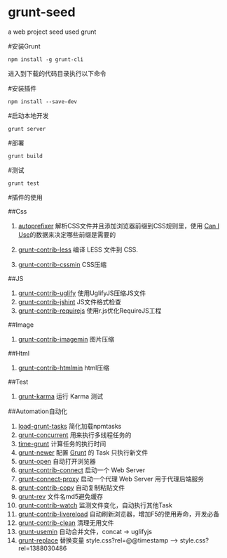 grunt-seed
==========

a web project seed used grunt


#安装Grunt

    npm install -g grunt-cli

进入到下载的代码目录执行以下命令

#安装插件

	npm install --save-dev
	
	
#启动本地开发

	grunt server


#部署

	grunt build

#测试

	grunt test

#插件的使用


##Css

1. [autoprefixer] 解析CSS文件并且添加浏览器前缀到CSS规则里，使用 [Can I Use]的数据来决定哪些前缀是需要的

2. [grunt-contrib-less] 编译 LESS 文件到 CSS.
3. [grunt-contrib-cssmin] CSS压缩

   
##JS

1. [grunt-contrib-uglify] 使用UglifyJS压缩JS文件
2. [grunt-contrib-jshint] JS文件格式检查
3. [grunt-contrib-requirejs] 使用r.js优化RequireJS工程

##Image

1. [grunt-contrib-imagemin] 图片压缩

##Html

1. [grunt-contrib-htmlmin] html压缩

##Test

1. [grunt-karma] 运行 Karma 测试

##Automation自动化

1. [load-grunt-tasks] 简化加载npmtasks
2. [grunt-concurrent] 用来执行多线程任务的
3. [time-grunt] 计算任务的执行时间
4. [grunt-newer] 配置 [Grunt] 的 Task 只执行新文件
5. [grunt-open] 自动打开浏览器
5. [grunt-contrib-connect] 启动一个 Web Server
6. [grunt-connect-proxy] 启动一个代理 Web Server 用于代理后端服务
7. [grunt-contrib-copy]  自动复制粘贴文件
8. [grunt-rev] 文件名md5避免缓存
9. [grunt-contrib-watch] 监测文件变化，自动执行其他Task
10. [grunt-contrib-livereload] 自动刷新浏览器，增加F5的使用寿命，开发必备
11. [grunt-contrib-clean] 清理无用文件
12. [grunt-usemin] 自动合并文件，concat -> uglifyjs
13. [grunt-replace] 替换变量 style.css?rel=@@timestamp --> style.css?rel=1388030486






[grunt]: http://gruntjs.com
[Getting Started]: https://github.com/gruntjs/grunt/wiki/Getting-started
[Can I Use]: http://caniuse.com/
[autoprefixer]: https://github.com/ai/autoprefixer
[grunt-contrib-connect]: https://github.com/gruntjs/grunt-contrib-connect
[grunt-connect-proxy]: https://github.com/drewzboto/grunt-connect-proxy
[grunt-concurrent]: https://github.com/sindresorhus/grunt-concurrent
[load-grunt-tasks]: https://github.com/sindresorhus/load-grunt-tasks
[time-grunt]: https://github.com/sindresorhus/time-grunt
[grunt-newer]: https://github.com/tschaub/grunt-newer
[grunt-open]: https://github.com/jsoverson/grunt-open

[grunt-rev]: https://github.com/cbas/grunt-rev
[grunt-replace]: https://github.com/outaTiME/grunt-replace
[grunt-contrib-copy]: https://github.com/gruntjs/grunt-contrib-copy
[grunt-contrib-less]: https://github.com/gruntjs/grunt-contrib-less
[grunt-contrib-clean]: https://github.com/gruntjs/grunt-contrib-clean
[grunt-contrib-uglify]: https://github.com/gruntjs/grunt-contrib-uglify
[grunt-contrib-jshint]: https://github.com/gruntjs/grunt-contrib-jshint
[grunt-contrib-imagemin]: https://github.com/gruntjs/grunt-contrib-imagemin
[grunt-contrib-htmlmin]: https://github.com/gruntjs/grunt-contrib-htmlmin
[grunt-contrib-watch]: https://github.com/gruntjs/grunt-contrib-watch
[grunt-contrib-livereload]: https://github.com/gruntjs/grunt-contrib-livereload
[grunt-contrib-clean]: https://github.com/gruntjs/grunt-contrib-clean
[grunt-contrib-cssmin]: https://github.com/gruntjs/grunt-contrib-cssmin
[grunt-usemin]: https://github.com/yeoman/grunt-usemin
[grunt-karma]: https://github.com/karma-runner/grunt-karma
[grunt-contrib-requirejs]: https://github.com/gruntjs/grunt-contrib-requirejs


[grunt-recess]: https://github.com/sindresorhus/grunt-recess